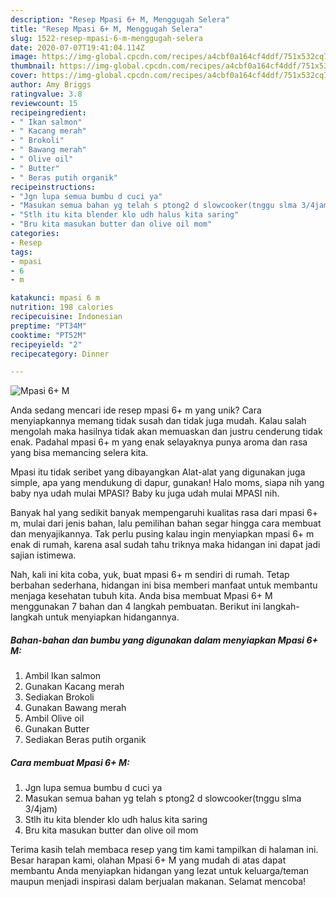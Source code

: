 ```yaml
---
description: "Resep Mpasi 6+ M, Menggugah Selera"
title: "Resep Mpasi 6+ M, Menggugah Selera"
slug: 1522-resep-mpasi-6-m-menggugah-selera
date: 2020-07-07T19:41:04.114Z
image: https://img-global.cpcdn.com/recipes/a4cbf0a164cf4ddf/751x532cq70/mpasi-6-m-foto-resep-utama.jpg
thumbnail: https://img-global.cpcdn.com/recipes/a4cbf0a164cf4ddf/751x532cq70/mpasi-6-m-foto-resep-utama.jpg
cover: https://img-global.cpcdn.com/recipes/a4cbf0a164cf4ddf/751x532cq70/mpasi-6-m-foto-resep-utama.jpg
author: Amy Briggs
ratingvalue: 3.8
reviewcount: 15
recipeingredient:
- " Ikan salmon"
- " Kacang merah"
- " Brokoli"
- " Bawang merah"
- " Olive oil"
- " Butter"
- " Beras putih organik"
recipeinstructions:
- "Jgn lupa semua bumbu d cuci ya"
- "Masukan semua bahan yg telah s ptong2 d slowcooker(tnggu slma 3/4jam)"
- "Stlh itu kita blender klo udh halus kita saring"
- "Bru kita masukan butter dan olive oil mom"
categories:
- Resep
tags:
- mpasi
- 6
- m

katakunci: mpasi 6 m 
nutrition: 198 calories
recipecuisine: Indonesian
preptime: "PT34M"
cooktime: "PT52M"
recipeyield: "2"
recipecategory: Dinner

---
```



![Mpasi 6+ M](https://img-global.cpcdn.com/recipes/a4cbf0a164cf4ddf/751x532cq70/mpasi-6-m-foto-resep-utama.jpg)

Anda sedang mencari ide resep mpasi 6+ m yang unik? Cara menyiapkannya memang tidak susah dan tidak juga mudah. Kalau salah mengolah maka hasilnya tidak akan memuaskan dan justru cenderung tidak enak. Padahal mpasi 6+ m yang enak selayaknya punya aroma dan rasa yang bisa memancing selera kita.

Mpasi itu tidak seribet yang dibayangkan Alat-alat yang digunakan juga simple, apa yang mendukung di dapur, gunakan! Halo moms, siapa nih yang baby nya udah mulai MPASI? Baby ku juga udah mulai MPASI nih.

Banyak hal yang sedikit banyak mempengaruhi kualitas rasa dari mpasi 6+ m, mulai dari jenis bahan, lalu pemilihan bahan segar hingga cara membuat dan menyajikannya. Tak perlu pusing kalau ingin menyiapkan mpasi 6+ m enak di rumah, karena asal sudah tahu triknya maka hidangan ini dapat jadi sajian istimewa.


Nah, kali ini kita coba, yuk, buat mpasi 6+ m sendiri di rumah. Tetap berbahan sederhana, hidangan ini bisa memberi manfaat untuk membantu menjaga kesehatan tubuh kita. Anda bisa membuat Mpasi 6+ M menggunakan 7 bahan dan 4 langkah pembuatan. Berikut ini langkah-langkah untuk menyiapkan hidangannya.

<!--inarticleads1-->

##### Bahan-bahan dan bumbu yang digunakan dalam menyiapkan Mpasi 6+ M:

1. Ambil  Ikan salmon
1. Gunakan  Kacang merah
1. Sediakan  Brokoli
1. Gunakan  Bawang merah
1. Ambil  Olive oil
1. Gunakan  Butter
1. Sediakan  Beras putih organik




<!--inarticleads2-->

##### Cara membuat Mpasi 6+ M:

1. Jgn lupa semua bumbu d cuci ya
1. Masukan semua bahan yg telah s ptong2 d slowcooker(tnggu slma 3/4jam)
1. Stlh itu kita blender klo udh halus kita saring
1. Bru kita masukan butter dan olive oil mom




Terima kasih telah membaca resep yang tim kami tampilkan di halaman ini. Besar harapan kami, olahan Mpasi 6+ M yang mudah di atas dapat membantu Anda menyiapkan hidangan yang lezat untuk keluarga/teman maupun menjadi inspirasi dalam berjualan makanan. Selamat mencoba!
